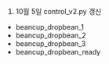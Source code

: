 1. 10월 5일 control_v2.py 갱신
 - beancup_dropbean_1
 - beancup_dropbean_2
 - beancup_dropbean_3
 - beancup_dropbean_ready
